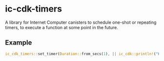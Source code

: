 # ic-cdk-timers

A library for Internet Computer canisters to schedule one-shot or repeating timers, to execute a function at some point in the future.

## Example

```rust
ic_cdk_timers::set_timer(Duration::from_secs(1), || ic_cdk::println!("Hello from the future!"));
```
